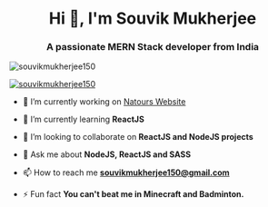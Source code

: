 <h1 align="center">Hi 👋, I'm Souvik Mukherjee</h1>
<h3 align="center">A passionate MERN Stack developer from India</h3>

<p align="left"> <img src="https://komarev.com/ghpvc/?username=souvikmukherjee150&label=Profile%20views&color=0e75b6&style=flat" alt="souvikmukherjee150" /> </p>

<p align="left"> <a href="https://github.com/ryo-ma/github-profile-trophy"><img src="https://github-profile-trophy.vercel.app/?username=souvikmukherjee150" alt="souvikmukherjee150" /></a> </p>

- 🔭 I’m currently working on [Natours Website](https://github.com/souvikmukherjee150/TourWebsite)

- 🌱 I’m currently learning **ReactJS**

- 👯 I’m looking to collaborate on **ReactJS and NodeJS projects**

- 💬 Ask me about **NodeJS, ReactJS and SASS**

- 📫 How to reach me **souvikmukherjee150@gmail.com**

- ⚡ Fun fact **You can't beat me in Minecraft and Badminton.**

